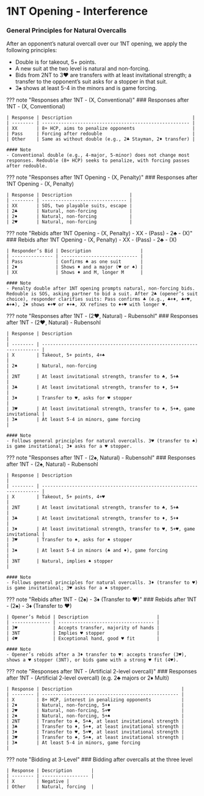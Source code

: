 # 1NT Opening - Interference

### General Principles for Natural Overcalls

After an opponent’s natural overcall over our 1NT opening, we apply the following principles:

- Double is for takeout, 5+ points.
- A new suit at the two level is natural and non-forcing.
- Bids from 2NT to 3♥ are transfers with at least invitational strength; a transfer to the opponent’s suit asks for a stopper in that suit.
- 3♠ shows at least 5-4 in the minors and is game forcing.

??? note "Responses after 1NT - (X, Conventional)"
    ### Responses after 1NT - (X, Conventional)

    | Response | Description                                            |
    | -------- | ------------------------------------------------------ |
    | XX       | 8+ HCP, aims to penalize opponents                     |
    | Pass     | Forcing after redouble                                 |
    | Other    | Same as without double (e.g., 2♣ Stayman, 2♦ transfer) |

    #### Note
    - Conventional double (e.g., 4-major, 5-minor) does not change most responses. Redouble (8+ HCP) seeks to penalize, with forcing passes after redouble.

??? note "Responses after 1NT Opening - (X, Penalty)"
    ### Responses after 1NT Opening - (X, Penalty)

    | Response | Description                     |
    | -------- | ------------------------------- |
    | XX       | SOS, two playable suits, escape |
    | 2♣       | Natural, non-forcing            |
    | 2♦       | Natural, non-forcing            |
    | 2♥       | Natural, non-forcing            |

??? note "Rebids after 1NT Opening - (X, Penalty) - XX - (Pass) - 2♣ - (X)"
    ### Rebids after 1NT Opening - (X, Penalty) - XX - (Pass) - 2♣ - (X)

    | Responder’s Bid | Description                  |
    | --------------- | ---------------------------- |
    | Pass            | Confirms ♣ as one suit       |
    | 2♦              | Shows ♦ and a major (♥ or ♠) |
    | XX              | Shows ♦ and M, longer M      |

    #### Note
    - Penalty double after 1NT opening prompts natural, non-forcing bids. Redouble is SOS, asking partner to bid a suit. After 2♣ (opener’s suit choice), responder clarifies suits: Pass confirms ♣ (e.g., ♣+♦, ♣+♥, ♣+♠), 2♦ shows ♦+♥ or ♦+♠, XX refines to ♦+♥ with longer ♥.

??? note "Responses after 1NT - (2♥, Natural) - Rubensohl"
    ### Responses after 1NT - (2♥, Natural) - Rubensohl

    | Response | Description                                                           |
    | -------- | --------------------------------------------------------------------- |
    | X        | Takeout, 5+ points, 4+♠                                               |
    | 2♠       | Natural, non-forcing                                                  |
    | 2NT      | At least invitational strength, transfer to ♣, 5+♣                    |
    | 3♣       | At least invitational strength, transfer to ♦, 5+♦                    |
    | 3♦       | Transfer to ♥, asks for ♥ stopper                                     |
    | 3♥       | At least invitational strength, transfer to ♠, 5+♠, game invitational |
    | 3♠       | At least 5-4 in minors, game forcing                        |

    #### Note
    - Follows general principles for natural overcalls. 3♥ (transfer to ♠) is game invitational; 3♦ asks for a ♥ stopper.

??? note "Responses after 1NT - (2♠, Natural) - Rubensohl"
    ### Responses after 1NT - (2♠, Natural) - Rubensohl

    | Response | Description                                                           |
    | -------- | --------------------------------------------------------------------- |
    | X        | Takeout, 5+ points, 4+♥                                               |
    | 2NT      | At least invitational strength, transfer to ♣, 5+♣                    |
    | 3♣       | At least invitational strength, transfer to ♦, 5+♦                    |
    | 3♦       | At least invitational strength, transfer to ♥, 5+♥, game invitational |
    | 3♥       | Transfer to ♠, asks for ♠ stopper                                     |
    | 3♠       | At least 5-4 in minors (♣ and ♦), game forcing                        |
    | 3NT      | Natural, implies ♠ stopper                                            |

    #### Note
    - Follows general principles for natural overcalls. 3♦ (transfer to ♥) is game invitational; 3♥ asks for a ♠ stopper.

??? note "Rebids after 1NT - (2♠) - 3♦ (Transfer to ♥)"
    ### Rebids after 1NT - (2♠) - 3♦ (Transfer to ♥)

    | Opener’s Rebid | Description                         |
    | -------------- | ----------------------------------- |
    | 3♥             | Accepts transfer, majority of hands |
    | 3NT            | Implies ♥ stopper                   |
    | 4♥             | Exceptional hand, good ♥ fit        |

    #### Note
    - Opener’s rebids after a 3♦ transfer to ♥: accepts transfer (3♥), shows a ♥ stopper (3NT), or bids game with a strong ♥ fit (4♥).

??? note "Responses after 1NT - (Artificial 2-level overcall)"
    ### Responses after 1NT - (Artificial 2-level overcall)
    (e.g. 2♣ majors or 2♦ Multi)

    | Response | Description                                        |
    | -------- | -------------------------------------------------- |
    | X        | 8+ HCP, interest in penalizing opponents           |
    | 2♦       | Natural, non-forcing, 5+♦                          |
    | 2♥       | Natural, non-forcing, 5+♥                          |
    | 2♠       | Natural, non-forcing, 5+♠                          |
    | 2NT      | Transfer to ♣, 5+♣, at least invitational strength |
    | 3♣       | Transfer to ♦, 5+♦, at least invitational strength |
    | 3♦       | Transfer to ♥, 5+♥, at least invitational strength |
    | 3♥       | Transfer to ♠, 5+♠, at least invitational strength |
    | 3♠       | At least 5-4 in minors, game forcing                        |
    
??? note "Bidding at 3-Level"
    ### Bidding after overcalls at the three level 

    | Response | Description       |
    | -------- | ----------------- |
    | X        | Negative |
    | Other    | Natural, forcing  |
